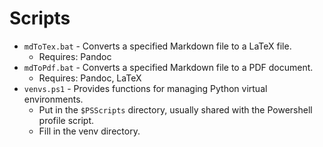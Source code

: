 # Scripts

- `mdToTex.bat` - Converts a specified Markdown file to a LaTeX file.
  - Requires: Pandoc
- `mdToPdf.bat` - Converts a specified Markdown file to a PDF document.
  - Requires: Pandoc, LaTeX
- `venvs.ps1` - Provides functions for managing Python virtual environments.
  - Put in the `$PSScripts` directory, usually shared with the Powershell profile script.
  - Fill in the venv directory.